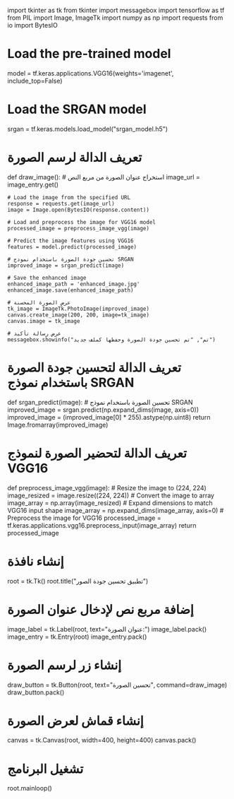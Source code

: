 import tkinter as tk
from tkinter import messagebox
import tensorflow as tf
from PIL import Image, ImageTk
import numpy as np
import requests
from io import BytesIO

# Load the pre-trained model
model = tf.keras.applications.VGG16(weights='imagenet', include_top=False)

# Load the SRGAN model
srgan = tf.keras.models.load_model("srgan_model.h5")

# تعريف الدالة لرسم الصورة
def draw_image():
    # استخراج عنوان الصورة من مربع النص
    image_url = image_entry.get()

    # Load the image from the specified URL
    response = requests.get(image_url)
    image = Image.open(BytesIO(response.content))

    # Load and preprocess the image for VGG16 model
    processed_image = preprocess_image_vgg(image)

    # Predict the image features using VGG16
    features = model.predict(processed_image)

    # تحسين جودة الصورة باستخدام نموذج SRGAN
    improved_image = srgan_predict(image)

    # Save the enhanced image
    enhanced_image_path = 'enhanced_image.jpg'
    enhanced_image.save(enhanced_image_path)

    # عرض الصورة المحسنة
    tk_image = ImageTk.PhotoImage(improved_image)
    canvas.create_image(200, 200, image=tk_image)
    canvas.image = tk_image

    # عرض رسالة تأكيد
    messagebox.showinfo("تم", "تم تحسين جودة الصورة وحفظها كملف جديد")

# تعريف الدالة لتحسين جودة الصورة باستخدام نموذج SRGAN
def srgan_predict(image):
    # تحسين الصورة باستخدام نموذج SRGAN
    improved_image = srgan.predict(np.expand_dims(image, axis=0))
    improved_image = (improved_image[0] * 255).astype(np.uint8)
    return Image.fromarray(improved_image)

# تعريف الدالة لتحضير الصورة لنموذج VGG16
def preprocess_image_vgg(image):
    # Resize the image to (224, 224)
    image_resized = image.resize((224, 224))
    # Convert the image to array
    image_array = np.array(image_resized)
    # Expand dimensions to match VGG16 input shape
    image_array = np.expand_dims(image_array, axis=0)
    # Preprocess the image for VGG16
    processed_image = tf.keras.applications.vgg16.preprocess_input(image_array)
    return processed_image

# إنشاء نافذة
root = tk.Tk()
root.title("تطبيق تحسين جودة الصور")

# إضافة مربع نص لإدخال عنوان الصورة
image_label = tk.Label(root, text="عنوان الصورة:")
image_label.pack()
image_entry = tk.Entry(root)
image_entry.pack()

# إنشاء زر لرسم الصورة
draw_button = tk.Button(root, text="تحسين الصورة", command=draw_image)
draw_button.pack()

# إنشاء قماش لعرض الصورة
canvas = tk.Canvas(root, width=400, height=400)
canvas.pack()

# تشغيل البرنامج
root.mainloop()
